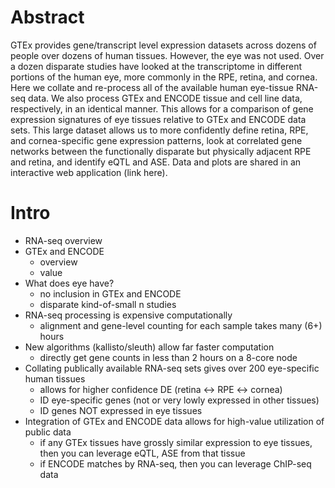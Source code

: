 # Abstract
GTEx provides gene/transcript level expression datasets across dozens of people over dozens of human tissues. However, the eye was not used. Over a dozen disparate studies have looked at the transcriptome in different portions of the human eye, more commonly in the RPE, retina, and cornea. Here we collate and re-process all of the available human eye-tissue RNA-seq data. We also process GTEx and ENCODE tissue and cell line data, respectively, in an identical manner. This allows for a comparison of gene expression signatures of eye tissues relative to GTEx and ENCODE data sets. This large dataset allows us to more confidently define retina, RPE, and cornea-specific gene expression patterns, look at correlated gene networks between the functionally disparate but physically adjacent RPE and retina, and identify eQTL and ASE. Data and plots are shared in an interactive web application (link here).

# Intro
- RNA-seq overview
- GTEx and ENCODE
  * overview
  * value
- What does eye have?
  * no inclusion in GTEx and ENCODE
  * disparate kind-of-small n studies
- RNA-seq processing is expensive computationally
  * alignment and gene-level counting for each sample takes many (6+) hours
- New algorithms (kallisto/sleuth) allow far faster computation
  * directly get gene counts in less than 2 hours on a 8-core node
- Collating publically available RNA-seq sets gives over 200 eye-specific human tissues
  * allows for higher confidence DE (retina <-> RPE <-> cornea)
  * ID eye-specific genes (not or very lowly expressed in other tissues)
  * ID genes NOT expressed in eye tissues
- Integration of GTEx and ENCODE data allows for high-value utilization of public data
  * if any GTEx tissues have grossly similar expression to eye tissues, then you can leverage eQTL, ASE from that tissue
  * if ENCODE matches by RNA-seq, then you can leverage ChIP-seq data
  

